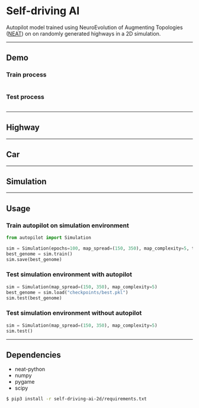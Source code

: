 # Self-driving AI

Autopilot model trained using NeuroEvolution of Augmenting Topologies ([NEAT](https://github.com/Defaultin/car-autopilot/blob/master/papers/neat.pdf)) on on randomly generated highways in a 2D simulation.

---

## Demo

### Train process
![]()

### Test process
![]()

---

## Highway

---

## Car

---

## Simulation

---

## Usage

### Train autopilot on simulation environment
```python
from autopilot import Simulation

sim = Simulation(epochs=100, map_spread=(150, 350), map_complexity=5, time_per_map=3000)
best_genome = sim.train()
sim.save(best_genome)
```

### Test simulation environment with autopilot
```python
sim = Simulation(map_spread=(150, 350), map_complexity=5)
best_genome = sim.load("checkpoints/best.pkl")
sim.test(best_genome)
```

### Test simulation environment without autopilot
```python
sim = Simulation(map_spread=(150, 350), map_complexity=5)
sim.test()
```

---

## Dependencies

* neat-python
* numpy
* pygame
* scipy

```bash
$ pip3 install -r self-driving-ai-2d/requirements.txt
```
